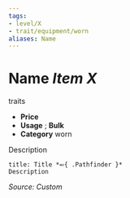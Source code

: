```yaml
---
tags:
- level/X 
- trait/equipment/worn
aliases: Name
---
```

# Name *Item X*  
traits

- **Price** 
- **Usage** ; **Bulk** 
- **Category** worn

Description

```ad-embed-ability
title: Title *⬻{ .Pathfinder }*
Description 
```

*Source: Custom*